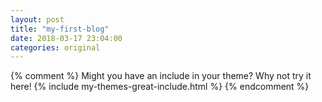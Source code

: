 ```yaml
---
layout: post
title: "my-first-blog"
date: 2018-03-17 23:04:00
categories: original
---
```



{% comment %}
Might you have an include in your theme? Why not try it here!
{% include my-themes-great-include.html %}
{% endcomment %}

